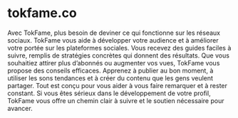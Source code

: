 # tokfame.co
Avec TokFame, plus besoin de deviner ce qui fonctionne sur les réseaux sociaux. TokFame vous aide à développer votre audience et à améliorer votre portée sur les plateformes sociales. Vous recevez des guides faciles à suivre, remplis de stratégies concrètes qui donnent des résultats. Que vous souhaitiez attirer plus d’abonnés ou augmenter vos vues, TokFame vous propose des conseils efficaces. Apprenez à publier au bon moment, à utiliser les sons tendances et à créer du contenu que les gens veulent partager. Tout est conçu pour vous aider à vous faire remarquer et à rester constant. Si vous êtes sérieux dans le développement de votre profil, TokFame vous offre un chemin clair à suivre et le soutien nécessaire pour avancer.
